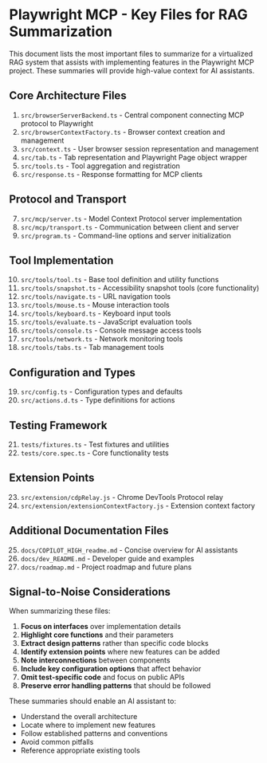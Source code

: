 # Playwright MCP - Key Files for RAG Summarization

This document lists the most important files to summarize for a virtualized RAG system that assists with implementing features in the Playwright MCP project. These summaries will provide high-value context for AI assistants.

## Core Architecture Files

1. `src/browserServerBackend.ts` - Central component connecting MCP protocol to Playwright
2. `src/browserContextFactory.ts` - Browser context creation and management
3. `src/context.ts` - User browser session representation and management
4. `src/tab.ts` - Tab representation and Playwright Page object wrapper
5. `src/tools.ts` - Tool aggregation and registration
6. `src/response.ts` - Response formatting for MCP clients

## Protocol and Transport

7. `src/mcp/server.ts` - Model Context Protocol server implementation
8. `src/mcp/transport.ts` - Communication between client and server
9. `src/program.ts` - Command-line options and server initialization

## Tool Implementation

10. `src/tools/tool.ts` - Base tool definition and utility functions
11. `src/tools/snapshot.ts` - Accessibility snapshot tools (core functionality)
12. `src/tools/navigate.ts` - URL navigation tools
13. `src/tools/mouse.ts` - Mouse interaction tools
14. `src/tools/keyboard.ts` - Keyboard input tools
15. `src/tools/evaluate.ts` - JavaScript evaluation tools
16. `src/tools/console.ts` - Console message access tools
17. `src/tools/network.ts` - Network monitoring tools
18. `src/tools/tabs.ts` - Tab management tools

## Configuration and Types

19. `src/config.ts` - Configuration types and defaults
20. `src/actions.d.ts` - Type definitions for actions

## Testing Framework

21. `tests/fixtures.ts` - Test fixtures and utilities
22. `tests/core.spec.ts` - Core functionality tests

## Extension Points

23. `src/extension/cdpRelay.js` - Chrome DevTools Protocol relay
24. `src/extension/extensionContextFactory.js` - Extension context factory

## Additional Documentation Files

25. `docs/COPILOT_HIGH_readme.md` - Concise overview for AI assistants
26. `docs/dev_README.md` - Developer guide and examples
27. `docs/roadmap.md` - Project roadmap and future plans

## Signal-to-Noise Considerations

When summarizing these files:

1. **Focus on interfaces** over implementation details
2. **Highlight core functions** and their parameters
3. **Extract design patterns** rather than specific code blocks
4. **Identify extension points** where new features can be added
5. **Note interconnections** between components
6. **Include key configuration options** that affect behavior
7. **Omit test-specific code** and focus on public APIs
8. **Preserve error handling patterns** that should be followed

These summaries should enable an AI assistant to:
- Understand the overall architecture
- Locate where to implement new features
- Follow established patterns and conventions
- Avoid common pitfalls
- Reference appropriate existing tools
